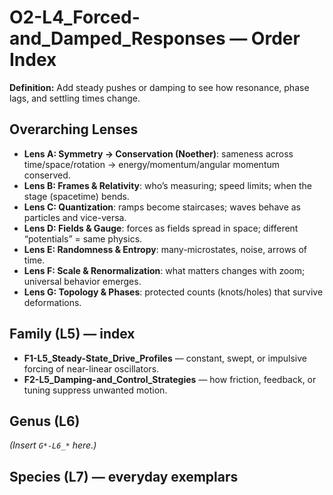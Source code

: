 # O2-L4_Forced-and_Damped_Responses — Order Index
**Definition:** Add steady pushes or damping to see how resonance, phase lags, and settling times change.

## Overarching Lenses

- **Lens A: Symmetry -> Conservation (Noether)**: sameness across time/space/rotation → energy/momentum/angular momentum conserved.
- **Lens B: Frames & Relativity**: who’s measuring; speed limits; when the stage (spacetime) bends.
- **Lens C: Quantization**: ramps become staircases; waves behave as particles and vice-versa.
- **Lens D: Fields & Gauge**: forces as fields spread in space; different “potentials” = same physics.
- **Lens E: Randomness & Entropy**: many-microstates, noise, arrows of time.
- **Lens F: Scale & Renormalization**: what matters changes with zoom; universal behavior emerges.
- **Lens G: Topology & Phases**: protected counts (knots/holes) that survive deformations.

## Family (L5) — index
- **F1-L5_Steady-State_Drive_Profiles** — constant, swept, or impulsive forcing of near-linear oscillators.
- **F2-L5_Damping-and_Control_Strategies** — how friction, feedback, or tuning suppress unwanted motion.

## Genus (L6)
_(Insert `G*-L6_*` here.)_

## Species (L7) — everyday exemplars
